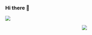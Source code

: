### Hi there 👋

![](https://komarev.com/ghpvc/?username=mmartinez4444&color=cca3ff&label=VISITS)
<p align="center">
  <a href="https://skillicons.dev">
    <img src="https://skillicons.dev/icons?i=html,css,js,php,java,mysql,git,github&theme=light&perline=4"/>
  </a>
</p>

<!--
**mmartinez4444/mmartinez4444** is a ✨ _special_ ✨ repository because its `README.md` (this file) appears on your GitHub profile.

Here are some ideas to get you started:

- 🔭 I’m currently working on ...
- 🌱 I’m currently learning ...
- 👯 I’m looking to collaborate on ...
- 🤔 I’m looking for help with ...
- 💬 Ask me about ...
- 📫 How to reach me: ...
- 😄 Pronouns: ...
- ⚡ Fun fact: ...
-->
